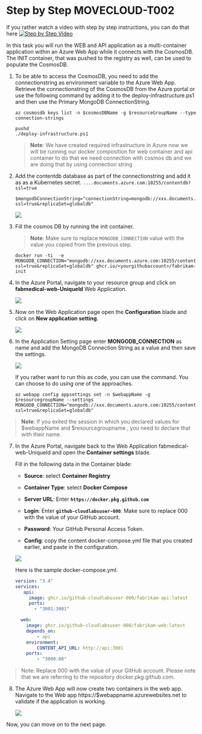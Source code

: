 # Step by Step MOVECLOUD-T002

If you rather watch a video with step by step instructions, you can do that here
[![Step by Step Video](https://img.youtube.com/vi/mKH21IgKUSc/0.jpg)](https://www.youtube.com/watch?v=mKH21IgKUSc)

In this task you will run the WEB and API application as a multi-container application within an Azure Web App while it connects with the CosmosDB. The INIT container, that was pushed to the registry as well, can be used to populate the CosmosDB. 

1. To be able to access the CosmosDB, you need to add the connectionstring as environment variable to the Azure Web App. Retrieve the connectionstring of the CosmosDB from the Azure portal or use the following command by adding it to the deploy-infrastructure.ps1 and then use the Primary MongoDB ConnectionString.

    ```
    az cosmosdb keys list -n $cosmosDBName -g $resourceGroupName --type connection-strings
    ```
    
    ```
    pushd
   ./deploy-infrastructure.ps1
   ```
    
   > **Note**: We have created required infrastructure in Azure now we will be running our docker composition for web container and api container to do that we need connection with cosmos db and we are doing that by using connection string 
    

2. Add the contentdb database as part of the connectionstring and add it as as a Kubernetes secret. `....documents.azure.com:10255/contentdb?ssl=true`

   ```
   $mongodbConnectionString="connectionString=mongodb://xxx.documents.azure.com:10255/contentdb?ssl=true&replicaSet=globaldb"
   ```

   ![](https://raw.githubusercontent.com/CloudLabsAI-Azure/AIW-DevOps/main/Assets/mongoconnstring.gif)
 
3. Fill the cosmos DB by running the init container.

   > **Note**: Make sure to replace `MONGODB_CONNECTION` value with the value you copied from the previous step.

   ```
   docker run -ti  -e MONGODB_CONNECTION="mongodb://xxx.documents.azure.com:10255/contentdb?ssl=true&replicaSet=globaldb" ghcr.io/<yourgithubaccount>/fabrikam-init
   ```
   
4. In the Azure Portal, navigate to your **<inject key="Resource Group" />** resource group and click on **fabmedical-web-UniqueId**  Web Application.

   ![](https://github.com/CloudLabsAI-Azure/AIW-DevOps/blob/main/Assets/webresource.png?raw=true)

5. Now on the Web Application page open the **Configuration** blade and click on **New application setting**.

   ![](https://github.com/CloudLabsAI-Azure/AIW-DevOps/blob/main/Assets/configuration.png?raw=true)

6. In the Application Setting page enter **MONGODB_CONNECTION** as name and add the MongoDB Connection String as a value and then save the settings.
   
   ![](https://github.com/CloudLabsAI-Azure/AIW-DevOps/blob/main/Assets/connectionstring.png?raw=true)
   
   If you rather want to run this as code, you can use the command. You can choose to do using one of the approaches.

    ```
    az webapp config appsettings set -n $webappName -g $resourcegroupName --settings MONGODB_CONNECTION="mongodb://xxx.documents.azure.com:10255/contentdb?ssl=true&replicaSet=globaldb"
    ```
> **Note**: If you exited the session in which you declared values for $webappName and $resourcegroupname , you need to declare that with their name.

7. In the Azure Portal, navigate back to the Web Application fabmedical-web-UniqueId and open the **Container settings** blade. 

   Fill in the following data in the Container blade:
   
   - **Source**: select **Container Registry**
   
   - **Container Type**: select **Docker Compose**
   
   - **Server URL**: Enter **`https://docker.pkg.github.com`**
   
   - **Login**: Enter **`github-cloudlabsuser-000`**. Make sure to replace 000 with the value of your GitHub account.
   
   - **Password**: Your GitHub Personal Access Token.
   
   - **Config**: copy the content docker-compose.yml file that you created earlier, and paste in the configuration.

   ![](https://github.com/CloudLabsAI-Azure/AIW-DevOps/blob/main/Assets/containerregistrysettings.png?raw=true)
 
   Here is the sample docker-compose.yml:

   ```yaml
   version: "3.4"
   services:
      api:
        image: ghcr.io/github-cloudlabsuser-000/fabrikam-api:latest
        ports:
          - "3001:3001"

     web:
       image: ghcr.io/github-cloudlabsuser-000/fabrikam-web:latest
       depends_on:
           - api
       environment:
           CONTENT_API_URL: http://api:3001
       ports:
           - "3000:80"       
    ```

> Note: Replace 000 with the value of your GitHub account. Please note that we are referring to the repository docker.pkg.github.com.

8. The Azure Web App will now create two containers in the web app. Navigate to the Web app https://$webappname.azurewebsites.net to validate if the application is working.

   ![](https://raw.githubusercontent.com/CloudLabsAI-Azure/AIW-DevOps/main/Assets/validate-webapp.gif)


Now, you can move on to the next page.


